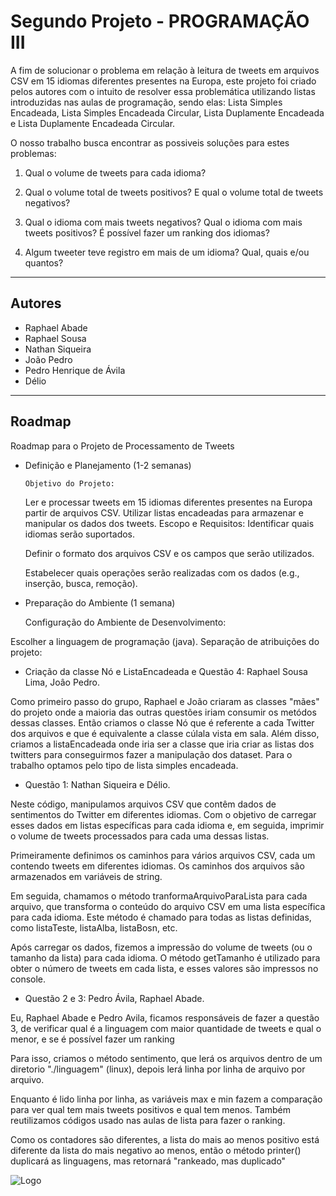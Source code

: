 
# Segundo Projeto - PROGRAMAÇÃO III

A fim de solucionar o problema em relação à leitura de tweets em arquivos CSV em 15 idiomas diferentes presentes na Europa, este projeto foi criado pelos autores com o intuito de resolver essa problemática utilizando listas introduzidas nas aulas de programação, sendo elas: Lista Simples Encadeada, Lista Simples Encadeada Circular, Lista Duplamente Encadeada e Lista Duplamente Encadeada Circular.

O nosso  trabalho busca encontrar as possiveis soluções para estes problemas: 

1) Qual o volume de tweets para cada idioma?

2) Qual o volume total de tweets positivos? E qual o volume total de tweets negativos?

3) Qual o idioma com mais tweets negativos? Qual o idioma com mais tweets positivos? É
possível fazer um ranking dos idiomas?

4) Algum tweeter teve registro em mais de um idioma? Qual, quais e/ou quantos?

-------------------------------------------------------------------------
## Autores

- Raphael Abade
- Raphael Sousa
- Nathan Siqueira
- João Pedro
- Pedro Henrique de Ávila
- Délio
-------------------------------------------------------------------------
## Roadmap

Roadmap para o Projeto de Processamento de Tweets
- Definição e Planejamento (1-2 semanas)

      Objetivo do Projeto:

  Ler e processar tweets em 15 idiomas diferentes presentes na Europa partir de arquivos CSV. Utilizar listas encadeadas para armazenar e manipular os dados dos tweets.
    Escopo e Requisitos:
  Identificar quais idiomas serão suportados.
  
  Definir o formato dos arquivos CSV e os campos que serão utilizados.
  
  Estabelecer quais operações serão realizadas com os dados (e.g., inserção, busca, remoção).

- Preparação do Ambiente (1 semana)

    Configuração do Ambiente de Desenvolvimento:

Escolher a linguagem de programação (java).
  Separação de atribuições do projeto:

  - Criação da classe Nó e ListaEncadeada e Questão 4: Raphael Sousa Lima, Joâo Pedro.

  Como primeiro passo do grupo, Raphael e João criaram as classes "mães" do projeto onde a maioria das outras questões iriam consumir os metódos dessas classes. Então criamos o classe Nó que é referente a cada Twitter dos arquivos e que é equivalente a classe cúlala vista em sala. Além disso, criamos a listaEncadeada onde iria ser a classe que iria criar as listas dos twitters para conseguirmos fazer a manipulação dos dataset. Para o trabalho optamos pelo tipo de lista simples encadeada.

  - Questão 1: Nathan Siqueira e Délio.

  Neste código, manipulamos arquivos CSV que contêm dados de sentimentos do Twitter em diferentes idiomas. Com o objetivo de carregar esses dados em listas específicas para cada idioma e, em seguida, imprimir o volume de tweets processados para cada uma dessas listas. 

  Primeiramente definimos os caminhos para vários arquivos CSV, cada um contendo tweets em diferentes idiomas. Os caminhos dos arquivos são armazenados em variáveis de string. 

  Em seguida, chamamos o método tranformaArquivoParaLista para cada arquivo, que transforma o conteúdo do arquivo CSV em uma lista específica para cada idioma. Este método é chamado para todas as listas definidas, como listaTeste, listaAlba, listaBosn, etc.

  Após carregar os dados, fizemos a impressão do volume de tweets (ou o tamanho da lista) para cada idioma. O método getTamanho é utilizado para obter o número de tweets em cada lista, e esses valores são impressos no console.

  - Questão 2 e 3: Pedro Ávila, Raphael Abade.

  Eu, Raphael Abade e Pedro Avila, ficamos responsáveis de fazer a questão 3, de verificar qual é a linguagem com maior quantidade de tweets e qual o menor, e se é possível fazer um ranking

  Para isso, criamos o método sentimento, que lerá os arquivos dentro de um diretorio "./linguagem" (linux), depois lerá linha por linha de arquivo por arquivo.

  Enquanto é lido linha por linha, as variáveis max e min fazem a comparação para ver qual tem mais tweets positivos e qual tem menos. Também reutilizamos códigos usado nas aulas de lista para fazer o ranking.

  Como os contadores são diferentes, a lista do mais ao menos positivo está diferente da lista do mais negativo ao menos, então o método printer() duplicará as linguagens, mas retornará "rankeado, mas duplicado"


![Logo](https://logodix.com/logo/1002814.png)




